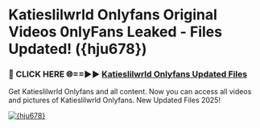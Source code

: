 # Katieslilwrld Onlyfans Original Videos 0nlyFans Leaked - Files Updated! ({hju678})

<h3>🔴 CLICK HERE 🌐==►► <a href="https://tinyurl.com/ms9xzufz" rel="nofollow">Katieslilwrld Onlyfans Updated Files</a></h3>

Get Katieslilwrld Onlyfans and all content. Now you can access all videos and pictures of Katieslilwrld Onlyfans. New Updated Files 2025!

[![{hju678}](https://i.imgur.com/PQ7UWWw.gif)](https://tinyurl.com/ms9xzufz)